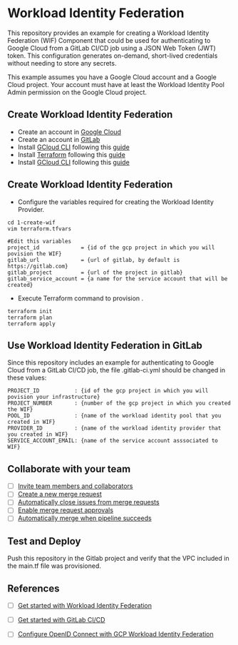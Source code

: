 # Workload Identity Federation

This repository provides an example for creating a Workload Identity Federation (WIF) Component that could be used for
authenticating to Google Cloud from a GitLab CI/CD job using a JSON Web Token (JWT) token. This configuration generates
on-demand, short-lived credentials without needing to store any secrets.

This example assumes you have a Google Cloud account and a Google Cloud project. 
Your account must have at least the Workload Identity Pool Admin permission on the Google Cloud project.

## Create Workload Identity Federation

- Create an account in [Google Cloud](https://cloud.google.com/sdk/gcloud)
- Create an account in [GitLab](https://about.gitlab.com/)
- Install [GCloud CLI](https://cloud.google.com/sdk/gcloud) following this [guide](https://cloud.google.com/sdk/docs/install)
- Install [Terraform](https://www.terraform.io/) following this [guide](https://learn.hashicorp.com/tutorials/terraform/install-cli)
- Install [GCloud CLI](https://cloud.google.com/sdk/gcloud) following this [guide](https://cloud.google.com/sdk/docs/install)

## Create Workload Identity Federation

- Configure the variables required for creating the Workload Identity Provider.
```
cd 1-create-wif
vim terraform.tfvars

#Edit this variables
project_id             = {id of the gcp project in which you will povision the WIF}
gitlab_url             = {url of gitlab, by default is https://gitlab.com}
gitlab_project         = {url of the project in gitlab}
gitlab_service_account = {a name for the service account that will be created}
```

- Execute Terraform command to provision .
```
terraform init
terraform plan
terraform apply
```

## Use Workload Identity Federation in GitLab

Since this repository includes an example for authenticating to Google Cloud from a GitLab CI/CD job, the file .gitlab-ci.yml should be changed in these values:
```
PROJECT_ID           : {id of the gcp project in which you will povision your infrastructure}
PROJECT_NUMBER       : {number of the gcp project in which you created the WIF}
POOL_ID              : {name of the workload identity pool that you created in WIF}
PROVIDER_ID          : {name of the workload identity provider that you created in WIF}
SERVICE_ACCOUNT_EMAIL: {name of the service account asssociated to WIF}
```

## Collaborate with your team

- [ ] [Invite team members and collaborators](https://docs.gitlab.com/ee/user/project/members/)
- [ ] [Create a new merge request](https://docs.gitlab.com/ee/user/project/merge_requests/creating_merge_requests.html)
- [ ] [Automatically close issues from merge requests](https://docs.gitlab.com/ee/user/project/issues/managing_issues.html#closing-issues-automatically)
- [ ] [Enable merge request approvals](https://docs.gitlab.com/ee/user/project/merge_requests/approvals/)
- [ ] [Automatically merge when pipeline succeeds](https://docs.gitlab.com/ee/user/project/merge_requests/merge_when_pipeline_succeeds.html)

## Test and Deploy

Push this repository in the Gitlab project and verify that the VPC included in the main.tf file was provisioned.

## References
- [ ] [Get started with Workload Identity Federation](https://cloud.google.com/iam/docs/workload-identity-federation)
- [ ] [Get started with GitLab CI/CD](https://docs.gitlab.com/ee/ci/quick_start/index.html)
- [ ] [Configure OpenID Connect with GCP Workload Identity Federation](https://docs.gitlab.com/ee/ci/environments/protected_environments.html)

